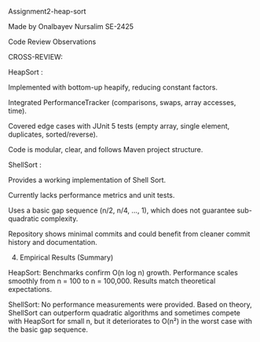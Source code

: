 Assignment2-heap-sort

Made by Onalbayev Nursalim SE-2425

Code Review Observations

CROSS-REVIEW:

HeapSort :

Implemented with bottom-up heapify, reducing constant factors.

Integrated PerformanceTracker (comparisons, swaps, array accesses, time).

Covered edge cases with JUnit 5 tests (empty array, single element, duplicates, sorted/reverse).

Code is modular, clear, and follows Maven project structure.

ShellSort :

Provides a working implementation of Shell Sort.

Currently lacks performance metrics and unit tests.

Uses a basic gap sequence (n/2, n/4, …, 1), which does not guarantee sub-quadratic complexity.

Repository shows minimal commits and could benefit from cleaner commit history and documentation.

4. Empirical Results (Summary)

HeapSort: Benchmarks confirm O(n log n) growth. Performance scales smoothly from n = 100 to n = 100,000. Results match theoretical expectations.

ShellSort: No performance measurements were provided. Based on theory, ShellSort can outperform quadratic algorithms and sometimes compete with HeapSort for small n, but it deteriorates to O(n²) in the worst case with the basic gap sequence.